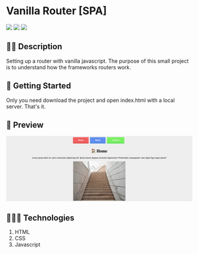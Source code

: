 # Vanilla Router [SPA]

![](https://img.shields.io/github/license/alexcamachogz/Vanilla-Router?style=for-the-badge)
![](https://img.shields.io/github/stars/alexcamachogz/Vanilla-Router?style=for-the-badge)
![](https://img.shields.io/github/forks/alexcamachogz/Vanilla-Router?style=for-the-badge)

## ✍🏻 Description
Setting up a router with vanilla javascript. The purpose of this small project is to understand how the frameworks routers work.

## 🚀 Getting Started
Only you need download the project and open index.html with a local server. That's it.

## 🎨 Preview

![](SPA-Routing.png)

## 👩🏻‍💻 Technologies
1. HTML
2. CSS
3. Javascript